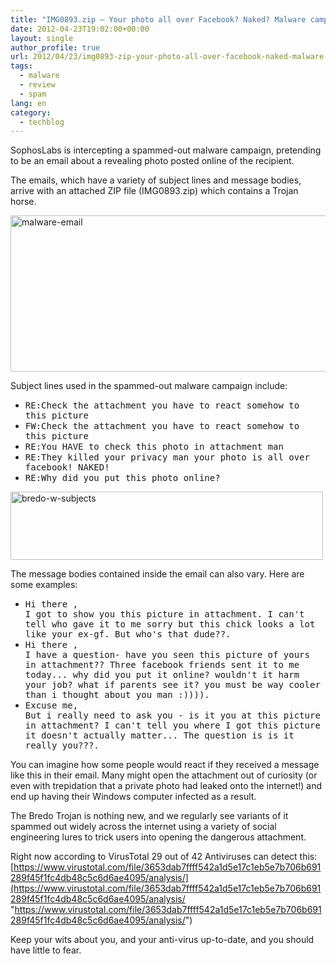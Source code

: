 ```yaml
---
title: "IMG0893.zip – Your photo all over Facebook? Naked? Malware campaign spammed out"
date: 2012-04-23T19:02:00+00:00
layout: single
author_profile: true
url: 2012/04/23/img0893-zip-your-photo-all-over-facebook-naked-malware-campaign-spammed-out/
tags:
  - malware
  - review
  - spam
lang: en
category: 
  - techblog
---
```

SophosLabs is intercepting a spammed-out malware campaign, pretending to be an email about a revealing photo posted online of the recipient. 

The emails, which have a variety of subject lines and message bodies, arrive with an attached ZIP file (IMG0893.zip) which contains a Trojan horse. 

[<img title="malware-email" border="0" alt="malware-email" src="http://lh6.ggpht.com/-JCNxBXMQ7IM/T5WgREGkRFI/AAAAAAAAFnQ/8oCASn51DEs/malware-email_thumb%25255B2%25255D.jpg?imgmax=800" width="515" height="250" />](http://lh6.ggpht.com/-H3uvM3Y1geA/T5WgOdzbVfI/AAAAAAAAFnI/abKuy2zMXBw/s1600-h/malware-email%25255B5%25255D.jpg) 

Subject lines used in the spammed-out malware campaign include: 

  * <tt>RE:Check the attachment you have to react somehow to this picture</tt> 
  * <tt>FW:Check the attachment you have to react somehow to this picture</tt> 
  * <tt>RE:You HAVE to check this photo in attachment man</tt> 
  * <tt>RE:They killed your privacy man your photo is all over facebook! NAKED!</tt> 
  * <tt>RE:Why did you put this photo online?</tt>

[<img title="bredo-w-subjects" border="0" alt="bredo-w-subjects" src="http://lh4.ggpht.com/-gy19KUTEwqM/T5WgVnX425I/AAAAAAAAFng/AeuGi4DInzM/bredo-w-subjects_thumb%25255B2%25255D.jpg?imgmax=800" width="500" height="109" />](http://lh5.ggpht.com/-yIb1NiPeb3Q/T5WgTBvjJyI/AAAAAAAAFnY/S1p6DOsOh6s/s1600-h/bredo-w-subjects%25255B4%25255D.jpg) 

The message bodies contained inside the email can also vary. Here are some examples: 

  * <tt><tt>Hi there ,</tt><br /><tt>I got to show you this picture in attachment. I can't tell who gave it to me sorry but this chick looks a lot like your ex-gf. But who's that dude??.</tt></tt> 
  * <tt><tt></tt></tt><tt><tt>Hi there ,</tt><br /><tt>I have a question- have you seen this picture of yours in attachment?? Three facebook friends sent it to me today... why did you put it online? wouldn't it harm your job? what if parents see it? you must be way cooler than i thought about you man :)))).</tt></tt> 
  * <tt><tt></tt><tt>Excuse me,</tt><br /><tt>But i really need to ask you - is it you at this picture in attachment? I can't tell you where I got this picture it doesn't actually matter... The question is is it really you???.</tt></tt>

You can imagine how some people would react if they received a message like this in their email. Many might open the attachment out of curiosity (or even with trepidation that a private photo had leaked onto the internet!) and end up having their Windows computer infected as a result. 

The Bredo Trojan is nothing new, and we regularly see variants of it spammed out widely across the internet using a variety of social engineering lures to trick users into opening the dangerous attachment. 

Right now according to VirusTotal 29 out of 42 Antiviruses can detect this: [https://www.virustotal.com/file/3653dab7ffff542a1d5e17c1eb5e7b706b691289f45f1fc4db48c5c6d6ae4095/analysis/](https://www.virustotal.com/file/3653dab7ffff542a1d5e17c1eb5e7b706b691289f45f1fc4db48c5c6d6ae4095/analysis/ "https://www.virustotal.com/file/3653dab7ffff542a1d5e17c1eb5e7b706b691289f45f1fc4db48c5c6d6ae4095/analysis/") 

Keep your wits about you, and your anti-virus up-to-date, and you should have little to fear.

<tt></tt>